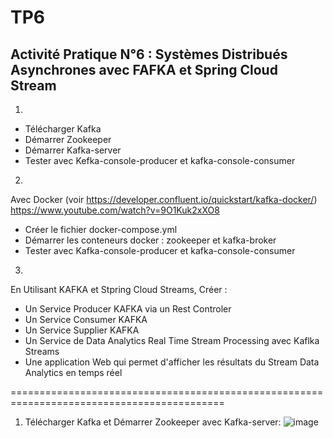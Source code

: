 # TP6
## Activité Pratique N°6 : Systèmes Distribués Asynchrones avec FAFKA  et Spring Cloud Stream

1. 
- Télécharger Kafka
- Démarrer Zookeeper
- Démarrer Kafka-server
- Tester avec Kefka-console-producer et kafka-console-consumer
2. 
Avec Docker (voir https://developer.confluent.io/quickstart/kafka-docker/)
https://www.youtube.com/watch?v=9O1Kuk2xXO8
 - Créer le fichier docker-compose.yml
 - Démarrer les conteneurs docker : zookeeper et kafka-broker
 - Tester avec Kafka-console-producer et kafka-console-consumer
3. 
En Utilisant KAFKA et Stpring Cloud Streams, Créer :
- Un Service Producer KAFKA via un Rest Controler
- Un Service Consumer KAFKA
- Un Service Supplier KAFKA
- Un Service de Data Analytics Real Time Stream Processing avec Kaflka Streams
- Une application Web qui permet d'afficher les résultats du Stream Data Analytics en temps réel

===========================================================================================
1. Télécharger Kafka et Démarrer Zookeeper avec  Kafka-server:
![image](https://github.com/lam843/TP6/assets/78732216/f6783faa-676a-4699-9e3a-20cde772e462)

